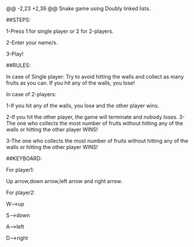 @@ -2,23 +2,39 @@
Snake game using Doubly linked lists.

##STEPS:

1-Press 1 for single player or 2 for 2-players.

2-Enter your name/s.

3-Play!

##RULES:

In case of Single player: Try to avoid hitting the walls and collect as many fruits as you can. If you hit any of the walls, you lose!

In case of 2-players: 

1-If you hit any of the walls, you lose and the other player wins.

2-If you hit the other player, the game will terminate and nobody loses.
3-The one who collects the most number of fruits without hitting any of the walls or hitting the other player WINS! 

3-The one who collects the most number of fruits without hitting any of the walls or hitting the other player WINS!


##KEYBOARD:

For player1:

Up arrow,down arrow,left arrow and right arrow.

For player2:

W-->up

S-->down

A-->left

D-->right

